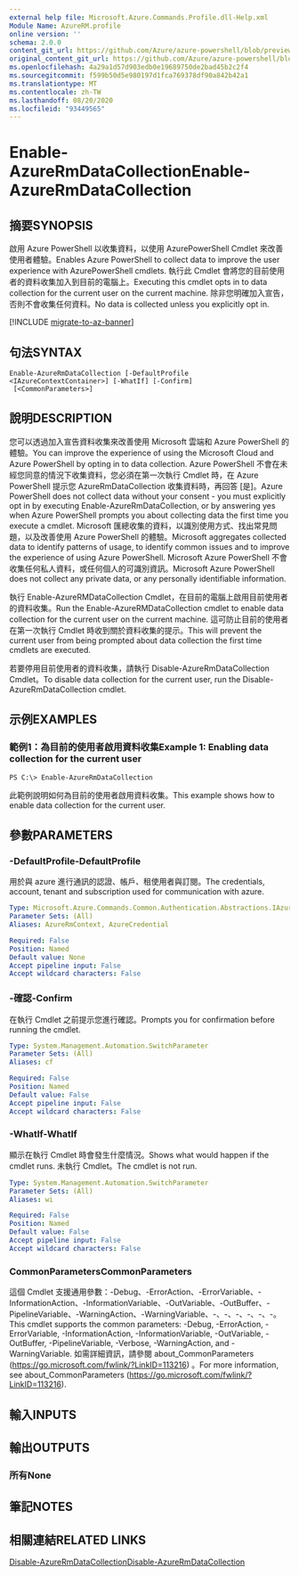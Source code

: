 ```yaml
---
external help file: Microsoft.Azure.Commands.Profile.dll-Help.xml
Module Name: AzureRM.profile
online version: ''
schema: 2.0.0
content_git_url: https://github.com/Azure/azure-powershell/blob/preview/src/ResourceManager/Profile/Commands.Profile/help/Enable-AzureRmDataCollection.md
original_content_git_url: https://github.com/Azure/azure-powershell/blob/preview/src/ResourceManager/Profile/Commands.Profile/help/Enable-AzureRmDataCollection.md
ms.openlocfilehash: 4a29a1d57d903edb0e19689750de2bad45b2c2f4
ms.sourcegitcommit: f599b50d5e980197d1fca769378df90a842b42a1
ms.translationtype: MT
ms.contentlocale: zh-TW
ms.lasthandoff: 08/20/2020
ms.locfileid: "93449565"
---
```

# <span data-ttu-id="78dd2-101">Enable-AzureRmDataCollection</span><span class="sxs-lookup"><span data-stu-id="78dd2-101">Enable-AzureRmDataCollection</span></span>

## <span data-ttu-id="78dd2-102">摘要</span><span class="sxs-lookup"><span data-stu-id="78dd2-102">SYNOPSIS</span></span>
<span data-ttu-id="78dd2-103">啟用 Azure PowerShell 以收集資料，以使用 AzurePowerShell Cmdlet 來改善使用者體驗。</span><span class="sxs-lookup"><span data-stu-id="78dd2-103">Enables Azure PowerShell to collect data to improve the user experience with AzurePowerShell cmdlets.</span></span>
<span data-ttu-id="78dd2-104">執行此 Cmdlet 會將您的目前使用者的資料收集加入到目前的電腦上。</span><span class="sxs-lookup"><span data-stu-id="78dd2-104">Executing this cmdlet opts in to data collection for the current user on the current machine.</span></span>
<span data-ttu-id="78dd2-105">除非您明確加入宣告，否則不會收集任何資料。</span><span class="sxs-lookup"><span data-stu-id="78dd2-105">No data is collected unless you explicitly opt in.</span></span>

[!INCLUDE [migrate-to-az-banner](../../includes/migrate-to-az-banner.md)]

## <span data-ttu-id="78dd2-106">句法</span><span class="sxs-lookup"><span data-stu-id="78dd2-106">SYNTAX</span></span>

```
Enable-AzureRmDataCollection [-DefaultProfile <IAzureContextContainer>] [-WhatIf] [-Confirm]
 [<CommonParameters>]
```

## <span data-ttu-id="78dd2-107">說明</span><span class="sxs-lookup"><span data-stu-id="78dd2-107">DESCRIPTION</span></span>
<span data-ttu-id="78dd2-108">您可以透過加入宣告資料收集來改善使用 Microsoft 雲端和 Azure PowerShell 的體驗。</span><span class="sxs-lookup"><span data-stu-id="78dd2-108">You can improve the experience of using the Microsoft Cloud and Azure PowerShell by opting in to data collection.</span></span>
<span data-ttu-id="78dd2-109">Azure PowerShell 不會在未經您同意的情況下收集資料，您必須在第一次執行 Cmdlet 時，在 Azure PowerShell 提示您 AzureRmDataCollection 收集資料時，再回答 [是]。</span><span class="sxs-lookup"><span data-stu-id="78dd2-109">Azure PowerShell does not collect data without your consent - you must explicitly opt in by executing Enable-AzureRmDataCollection, or by answering yes when Azure PowerShell prompts you about collecting data the first time you execute a cmdlet.</span></span>
<span data-ttu-id="78dd2-110">Microsoft 匯總收集的資料，以識別使用方式、找出常見問題，以及改善使用 Azure PowerShell 的體驗。</span><span class="sxs-lookup"><span data-stu-id="78dd2-110">Microsoft aggregates collected data to identify patterns of usage, to identify common issues and to improve the experience of using Azure PowerShell.</span></span>
<span data-ttu-id="78dd2-111">Microsoft Azure PowerShell 不會收集任何私人資料，或任何個人的可識別資訊。</span><span class="sxs-lookup"><span data-stu-id="78dd2-111">Microsoft Azure PowerShell does not collect any private data, or any personally identifiable information.</span></span>

<span data-ttu-id="78dd2-112">執行 Enable-AzureRMDataCollection Cmdlet，在目前的電腦上啟用目前使用者的資料收集。</span><span class="sxs-lookup"><span data-stu-id="78dd2-112">Run the Enable-AzureRMDataCollection cmdlet to enable data collection for the current user on the current machine.</span></span>
<span data-ttu-id="78dd2-113">這可防止目前的使用者在第一次執行 Cmdlet 時收到關於資料收集的提示。</span><span class="sxs-lookup"><span data-stu-id="78dd2-113">This will prevent the current user from being prompted about data collection the first time cmdlets are executed.</span></span>

<span data-ttu-id="78dd2-114">若要停用目前使用者的資料收集，請執行 Disable-AzureRmDataCollection Cmdlet。</span><span class="sxs-lookup"><span data-stu-id="78dd2-114">To disable data collection for the current user, run the Disable-AzureRmDataCollection cmdlet.</span></span>

## <span data-ttu-id="78dd2-115">示例</span><span class="sxs-lookup"><span data-stu-id="78dd2-115">EXAMPLES</span></span>

### <span data-ttu-id="78dd2-116">範例1：為目前的使用者啟用資料收集</span><span class="sxs-lookup"><span data-stu-id="78dd2-116">Example 1: Enabling data collection for the current user</span></span>
```
PS C:\> Enable-AzureRmDataCollection
```

<span data-ttu-id="78dd2-117">此範例說明如何為目前的使用者啟用資料收集。</span><span class="sxs-lookup"><span data-stu-id="78dd2-117">This example shows how to enable data collection for the current user.</span></span>

## <span data-ttu-id="78dd2-118">參數</span><span class="sxs-lookup"><span data-stu-id="78dd2-118">PARAMETERS</span></span>

### <span data-ttu-id="78dd2-119">-DefaultProfile</span><span class="sxs-lookup"><span data-stu-id="78dd2-119">-DefaultProfile</span></span>
<span data-ttu-id="78dd2-120">用於與 azure 進行通訊的認證、帳戶、租使用者與訂閱。</span><span class="sxs-lookup"><span data-stu-id="78dd2-120">The credentials, account, tenant and subscription used for communication with azure.</span></span>

```yaml
Type: Microsoft.Azure.Commands.Common.Authentication.Abstractions.IAzureContextContainer
Parameter Sets: (All)
Aliases: AzureRmContext, AzureCredential

Required: False
Position: Named
Default value: None
Accept pipeline input: False
Accept wildcard characters: False
```

### <span data-ttu-id="78dd2-121">-確認</span><span class="sxs-lookup"><span data-stu-id="78dd2-121">-Confirm</span></span>
<span data-ttu-id="78dd2-122">在執行 Cmdlet 之前提示您進行確認。</span><span class="sxs-lookup"><span data-stu-id="78dd2-122">Prompts you for confirmation before running the cmdlet.</span></span>

```yaml
Type: System.Management.Automation.SwitchParameter
Parameter Sets: (All)
Aliases: cf

Required: False
Position: Named
Default value: False
Accept pipeline input: False
Accept wildcard characters: False
```

### <span data-ttu-id="78dd2-123">-WhatIf</span><span class="sxs-lookup"><span data-stu-id="78dd2-123">-WhatIf</span></span>
<span data-ttu-id="78dd2-124">顯示在執行 Cmdlet 時會發生什麼情況。</span><span class="sxs-lookup"><span data-stu-id="78dd2-124">Shows what would happen if the cmdlet runs.</span></span> <span data-ttu-id="78dd2-125">未執行 Cmdlet。</span><span class="sxs-lookup"><span data-stu-id="78dd2-125">The cmdlet is not run.</span></span>

```yaml
Type: System.Management.Automation.SwitchParameter
Parameter Sets: (All)
Aliases: wi

Required: False
Position: Named
Default value: False
Accept pipeline input: False
Accept wildcard characters: False
```

### <span data-ttu-id="78dd2-126">CommonParameters</span><span class="sxs-lookup"><span data-stu-id="78dd2-126">CommonParameters</span></span>
<span data-ttu-id="78dd2-127">這個 Cmdlet 支援通用參數：-Debug、-ErrorAction、-ErrorVariable、-InformationAction、-InformationVariable、-OutVariable、-OutBuffer、-PipelineVariable、-WarningAction、-WarningVariable、-、-、-、-、-、-。</span><span class="sxs-lookup"><span data-stu-id="78dd2-127">This cmdlet supports the common parameters: -Debug, -ErrorAction, -ErrorVariable, -InformationAction, -InformationVariable, -OutVariable, -OutBuffer, -PipelineVariable, -Verbose, -WarningAction, and -WarningVariable.</span></span> <span data-ttu-id="78dd2-128">如需詳細資訊，請參閱 about_CommonParameters (https://go.microsoft.com/fwlink/?LinkID=113216) 。</span><span class="sxs-lookup"><span data-stu-id="78dd2-128">For more information, see about_CommonParameters (https://go.microsoft.com/fwlink/?LinkID=113216).</span></span>

## <span data-ttu-id="78dd2-129">輸入</span><span class="sxs-lookup"><span data-stu-id="78dd2-129">INPUTS</span></span>

## <span data-ttu-id="78dd2-130">輸出</span><span class="sxs-lookup"><span data-stu-id="78dd2-130">OUTPUTS</span></span>

### <span data-ttu-id="78dd2-131">所有</span><span class="sxs-lookup"><span data-stu-id="78dd2-131">None</span></span>

## <span data-ttu-id="78dd2-132">筆記</span><span class="sxs-lookup"><span data-stu-id="78dd2-132">NOTES</span></span>

## <span data-ttu-id="78dd2-133">相關連結</span><span class="sxs-lookup"><span data-stu-id="78dd2-133">RELATED LINKS</span></span>

[<span data-ttu-id="78dd2-134">Disable-AzureRmDataCollection</span><span class="sxs-lookup"><span data-stu-id="78dd2-134">Disable-AzureRmDataCollection</span></span>](./Disable-AzureRmDataCollection.md)

